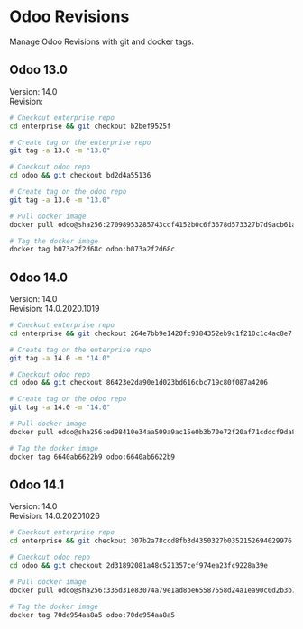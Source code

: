 # Odoo Revisions

Manage Odoo Revisions with git and docker tags.

## Odoo 13.0

Version: 14.0  
Revision: 

```bash
# Checkout enterprise repo
cd enterprise && git checkout b2bef9525f

# Create tag on the enterprise repo
git tag -a 13.0 -m "13.0"

# Checkout odoo repo
cd odoo && git checkout bd2d4a55136

# Create tag on the odoo repo
git tag -a 13.0 -m "13.0"

# Pull docker image
docker pull odoo@sha256:27098953285743cdf4152b0c6f3678d573327b7d9acb61a2dffeb3224bcaa852 

# Tag the docker image
docker tag b073a2f2d68c odoo:b073a2f2d68c
```

## Odoo 14.0

Version: 14.0  
Revision: 14.0.2020.1019

```bash
# Checkout enterprise repo
cd enterprise && git checkout 264e7bb9e1420fc9384352eb9c1f210c1c4ac8e7

# Create tag on the enterprise repo
git tag -a 14.0 -m "14.0"

# Checkout odoo repo
cd odoo && git checkout 86423e2da90e1d023bd616cbc719c80f087a4206

# Create tag on the odoo repo
git tag -a 14.0 -m "14.0"

# Pull docker image
docker pull odoo@sha256:ed98410e34aa509a9ac15e0b3b70e72f20af71cddcf9da8b72aa27771bc3410a 

# Tag the docker image
docker tag 6640ab6622b9 odoo:6640ab6622b9
```

## Odoo 14.1

Version: 14.0  
Revision: 14.0.20201026

```bash
# Checkout enterprise repo
cd enterprise && git checkout 307b2a78ccd8fb3d4350327b0352152694029976

# Checkout odoo repo
cd odoo && git checkout 2d31892081a48c521357cef974ea23fc9228a39e

# Pull docker image
docker pull odoo@sha256:335d31e83074a79e1ad8be65587558d24a1ea90c0d2b3b7e65cc91b9f170a97f

# Tag the docker image
docker tag 70de954aa8a5 odoo:70de954aa8a5
```